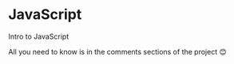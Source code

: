 # JavaScript
Intro to JavaScript

All you need to know is in the comments sections of the project 😊
